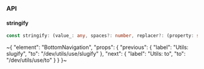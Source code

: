 

### API

#### stringify

```ts
const stringify: (value_: any, spaces?: number, replacer?: (property: string, value: any) => any) => string;
```


~{
  "element": "BottomNavigation",
  "props": {
    "previous": {
      "label": "Utils: slugify",
      "to": "/dev/utils/use/slugify"
    },
    "next": {
      "label": "Utils: to",
      "to": "/dev/utils/use/to"
    }
  }
}~